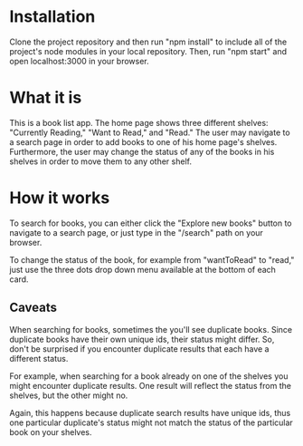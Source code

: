# Installation

Clone the project repository and then run "npm install" to include all of the project's node modules in your local repository. Then, run "npm start" and open localhost:3000 in your browser.


# What it is

This is a book list app. The home page shows three different shelves: "Currently Reading," "Want to Read," and "Read." The user may navigate to a search page in order to add books to one of his home page's shelves. Furthermore, the user may change the status of any of the books in his shelves in order to move them to any other shelf. 

# How it works

To search for books, you can either click the "Explore new books" button to navigate to a search page, or just type in the "/search" path on your browser. 

To change the status of the book, for example from "wantToRead" to "read," just use the three dots drop down menu available at the bottom of each card. 

## Caveats 

When searching for books, sometimes the you'll see duplicate books. Since duplicate books have their own unique ids, their status might differ. So, don't be surprised if you encounter duplicate results that each have a different status. 

For example, when searching for a book already on one of the shelves you might encounter duplicate results. One result will reflect the status from the shelves, but the other might no. 

Again, this happens because duplicate search results have unique ids, thus one particular duplicate's status might not match the status of the particular book on your shelves. 